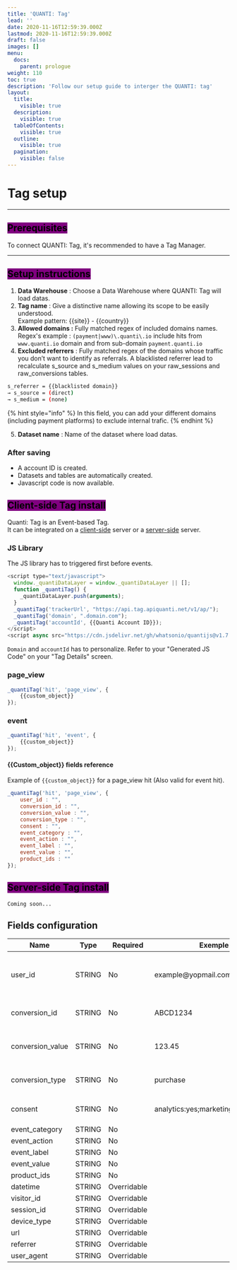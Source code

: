 ```yaml
---
title: 'QUANTI: Tag'
lead: ''
date: 2020-11-16T12:59:39.000Z
lastmod: 2020-11-16T12:59:39.000Z
draft: false
images: []
menu:
  docs:
    parent: prologue
weight: 110
toc: true
description: 'Follow our setup guide to interger the QUANTI: tag'
layout:
  title:
    visible: true
  description:
    visible: true
  tableOfContents:
    visible: true
  outline:
    visible: true
  pagination:
    visible: false
---
```


# Tag setup

***

## <mark style="background-color:purple;">Prerequisites</mark>

To connect QUANTI: Tag, it's recommended to have a Tag Manager.

***

## <mark style="background-color:purple;">Setup instructions</mark>

1. **Data Warehouse** : Choose a Data Warehouse where QUANTI: Tag will load datas.
2. **Tag name** : Give a distinctive name allowing its scope to be easily understood.\
   Example pattern: \{{site\}} - \{{country\}}
3. **Allowed domains :** Fully matched regex of included domains names.\
   Regex's example : `(payment|www)\.quanti\.io` include hits from `www.quanti.io` domain and from sub-domain `payment.quanti.io`
4. **Excluded referrers** : Fully matched regex of the domains whose traffic you don’t want to identify as referrals. A blacklisted referrer lead to recalculate s\_source and s\_medium values on your raw\_sessions and raw\_conversions tables.&#x20;

```bash
s_referrer = {{blacklisted domain}}
→ s_source = (direct)
→ s_medium = (none)
```

{% hint style="info" %}
In this field, you can add your different domains (including payment platforms) to exclude internal trafic.
{% endhint %}

5. **Dataset name** : Name of the dataset where load datas.

### After saving

* A account ID is created.
* Datasets and tables are automatically created.
* Javascript code is now available.

## <mark style="background-color:purple;">Client-side Tag install</mark>

Quanti: Tag is an Event-based Tag.\
It can be integrated on a [client-side](index.md#client-side-installation) server or a [server-side](index.md#server-side-installation) server.

### JS Library

The JS library has to triggered first before events.

```javascript
<script type="text/javascript">
  window._quantiDataLayer = window._quantiDataLayer || [];
  function _quantiTag() {
    _quantiDataLayer.push(arguments);
  }
  _quantiTag('trackerUrl', "https://api.tag.apiquanti.net/v1/ap/");
  _quantiTag('domain', ".domain.com");
  _quantiTag('accountId', {{Quanti Account ID}});
</script>
<script async src="https://cdn.jsdelivr.net/gh/whatsonio/quantijs@v1.7.3/dist/src.min.js"></script>
```

`Domain` and `accountId` has to personalize. Refer to your "Generated JS Code" on your "Tag Details" screen.

### page\_view

```javascript
_quantiTag('hit', 'page_view', {
    {{custom_object}}
});
```

### event

```javascript
_quantiTag('hit', 'event', {
    {{custom_object}}
});
```

#### \{{Custom\_object\}} fields reference

Example of `{{custom_object}}` for a page\_view hit (Also valid for event hit).

```javascript
_quantiTag('hit', 'page_view', {
    user_id : "",
    conversion_id : "",
    conversion_value : "",
    conversion_type : "",
    consent : "",
    event_category : "",
    event_action : "",
    event_label : "",
    event_value : "",
    product_ids : ""
});
```

## <mark style="background-color:purple;">Server-side Tag install</mark>

`Coming soon...`

## Fields configuration

<table><thead><tr><th width="187">Name</th><th width="109">Type</th><th width="119">Required</th><th width="208">Exemple Value</th><th>Description</th></tr></thead><tbody><tr><td>user_id</td><td>STRING</td><td>No</td><td>example@yopmail.com</td><td>The IDD used to recognize a logged-in user</td></tr><tr><td>conversion_id</td><td>STRING</td><td>No</td><td>ABCD1234</td><td>The unique ID of a transaction</td></tr><tr><td>conversion_value</td><td>STRING</td><td>No</td><td>123.45</td><td>The monetary value of the transaction</td></tr><tr><td>conversion_type</td><td>STRING</td><td>No</td><td>purchase</td><td>The conversion type</td></tr><tr><td>consent</td><td>STRING</td><td>No</td><td>analytics:yes;marketing:yes;retargeting:no</td><td>User consent collected</td></tr><tr><td>event_category</td><td>STRING</td><td>No</td><td></td><td></td></tr><tr><td>event_action</td><td>STRING</td><td>No</td><td></td><td></td></tr><tr><td>event_label</td><td>STRING</td><td>No</td><td></td><td></td></tr><tr><td>event_value</td><td>STRING</td><td>No</td><td></td><td></td></tr><tr><td>product_ids</td><td>STRING</td><td>No</td><td></td><td></td></tr><tr><td>datetime</td><td>STRING</td><td>Overridable</td><td></td><td></td></tr><tr><td>visitor_id</td><td>STRING</td><td>Overridable</td><td></td><td></td></tr><tr><td>session_id</td><td>STRING</td><td>Overridable</td><td></td><td></td></tr><tr><td>device_type</td><td>STRING</td><td>Overridable</td><td></td><td></td></tr><tr><td>url</td><td>STRING</td><td>Overridable</td><td></td><td></td></tr><tr><td>referrer</td><td>STRING</td><td>Overridable</td><td></td><td></td></tr><tr><td>user_agent</td><td>STRING</td><td>Overridable</td><td></td><td></td></tr></tbody></table>

